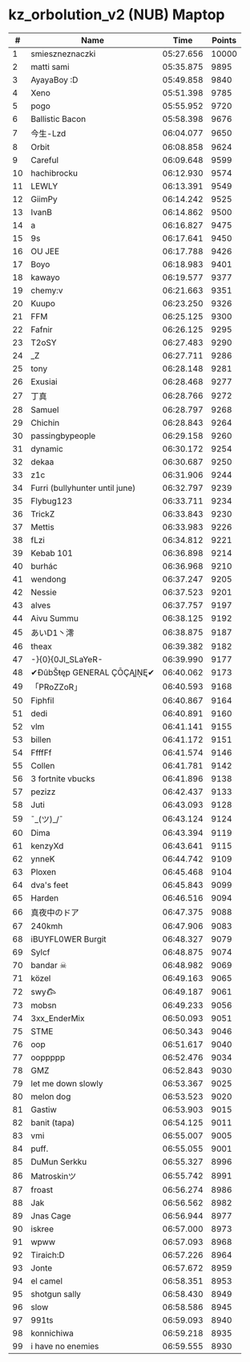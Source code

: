 # kz_orbolution_v2 (NUB) Maptop

|  # | Name | Time | Points |
|-------------- | -------------- | -------------- | -------------- | 
| 1 | smieszneznaczki | 05:27.656 | 10000 | 
| 2 | matti sami | 05:35.875 | 9895 | 
| 3 | AyayaBoy :D | 05:49.858 | 9840 | 
| 4 | Xeno | 05:51.398 | 9785 | 
| 5 | pogo | 05:55.952 | 9720 | 
| 6 | Ballistic Bacon | 05:58.398 | 9676 | 
| 7 | 今生-Lzd | 06:04.077 | 9650 | 
| 8 | Orbit | 06:08.858 | 9624 | 
| 9 | Careful | 06:09.648 | 9599 | 
| 10 | hachibrocku | 06:12.930 | 9574 | 
| 11 | LEWLY | 06:13.391 | 9549 | 
| 12 | GiimPy | 06:14.242 | 9525 | 
| 13 | IvanB | 06:14.862 | 9500 | 
| 14 | a | 06:16.827 | 9475 | 
| 15 | 9s | 06:17.641 | 9450 | 
| 16 | OU JEE | 06:17.788 | 9426 | 
| 17 | Boyo | 06:18.983 | 9401 | 
| 18 | kawayo | 06:19.577 | 9377 | 
| 19 | chemy:v | 06:21.663 | 9351 | 
| 20 | Kuupo | 06:23.250 | 9326 | 
| 21 | FFM | 06:25.125 | 9300 | 
| 22 | Fafnir | 06:26.125 | 9295 | 
| 23 | T2oSY | 06:27.483 | 9290 | 
| 24 | _Z | 06:27.711 | 9286 | 
| 25 | tony | 06:28.148 | 9281 | 
| 26 | Exusiai | 06:28.468 | 9277 | 
| 27 | 丁真 | 06:28.766 | 9272 | 
| 28 | Samuel | 06:28.797 | 9268 | 
| 29 | Chichin | 06:28.843 | 9264 | 
| 30 | passingbypeople | 06:29.158 | 9260 | 
| 31 | dynamic | 06:30.172 | 9254 | 
| 32 | dekaa | 06:30.687 | 9250 | 
| 33 | z1c | 06:31.906 | 9244 | 
| 34 | Furri (bullyhunter until june) | 06:32.797 | 9239 | 
| 35 | Flybug123 | 06:33.711 | 9234 | 
| 36 | TrickZ | 06:33.843 | 9230 | 
| 37 | Mettis | 06:33.983 | 9226 | 
| 38 | fLzi | 06:34.812 | 9221 | 
| 39 | Kebab 101 | 06:36.898 | 9214 | 
| 40 | burhác | 06:36.968 | 9210 | 
| 41 | wendong | 06:37.247 | 9205 | 
| 42 | Nessie | 06:37.523 | 9201 | 
| 43 | alves | 06:37.757 | 9197 | 
| 44 | Aivu Summu | 06:38.125 | 9192 | 
| 45 | あいD1丶澪 | 06:38.875 | 9187 | 
| 46 | theax | 06:39.382 | 9182 | 
| 47 | -}{0}{0JI_SLaYeR- | 06:39.990 | 9177 | 
| 48 | ✔ĐûbŠŧęp GENERAL ÇŌÇĄĮŅĘ✔ | 06:40.062 | 9173 | 
| 49 | 「PRoZZoR」 | 06:40.593 | 9168 | 
| 50 | Fiphfil | 06:40.867 | 9164 | 
| 51 | dedi | 06:40.891 | 9160 | 
| 52 | vlm | 06:41.141 | 9155 | 
| 53 | billen | 06:41.172 | 9151 | 
| 54 | FfffFf | 06:41.574 | 9146 | 
| 55 | Collen | 06:41.781 | 9142 | 
| 56 | 3 fortnite vbucks | 06:41.896 | 9138 | 
| 57 | pezizz | 06:42.437 | 9133 | 
| 58 | Juti | 06:43.093 | 9128 | 
| 59 | ¯\_(ツ)_/¯ | 06:43.124 | 9124 | 
| 60 | Dima | 06:43.394 | 9119 | 
| 61 | kenzyXd | 06:43.641 | 9115 | 
| 62 | ynneK | 06:44.742 | 9109 | 
| 63 | Ploxen | 06:45.468 | 9104 | 
| 64 | dva's feet | 06:45.843 | 9099 | 
| 65 | Harden | 06:46.516 | 9094 | 
| 66 | 真夜中のドア | 06:47.375 | 9088 | 
| 67 | 240kmh | 06:47.906 | 9083 | 
| 68 | iBUYFL0WER Burgit | 06:48.327 | 9079 | 
| 69 | Sylcf | 06:48.875 | 9074 | 
| 70 | bandar ☠ | 06:48.982 | 9069 | 
| 71 | közel | 06:49.163 | 9065 | 
| 72 | swy𐂃 | 06:49.187 | 9061 | 
| 73 | mobsn | 06:49.233 | 9056 | 
| 74 | 3xx_EnderMix | 06:50.093 | 9051 | 
| 75 | STME | 06:50.343 | 9046 | 
| 76 | oop | 06:51.617 | 9040 | 
| 77 | ooppppp | 06:52.476 | 9034 | 
| 78 | GMZ | 06:52.843 | 9030 | 
| 79 | let me down slowly | 06:53.367 | 9025 | 
| 80 | melon dog | 06:53.523 | 9020 | 
| 81 | Gastiw | 06:53.903 | 9015 | 
| 82 | banit (tapa) | 06:54.125 | 9011 | 
| 83 | vmi | 06:55.007 | 9005 | 
| 84 | puff. | 06:55.055 | 9001 | 
| 85 | DuMun Serkku | 06:55.327 | 8996 | 
| 86 | Matroskinツ | 06:55.742 | 8991 | 
| 87 | froast | 06:56.274 | 8986 | 
| 88 | Jak | 06:56.562 | 8982 | 
| 89 | Jnas Cage | 06:56.944 | 8977 | 
| 90 | iskree | 06:57.000 | 8973 | 
| 91 | wpww | 06:57.093 | 8968 | 
| 92 | Tiraich:D | 06:57.226 | 8964 | 
| 93 | Jonte | 06:57.672 | 8959 | 
| 94 | el camel | 06:58.351 | 8953 | 
| 95 | shotgun sally | 06:58.430 | 8949 | 
| 96 | slow | 06:58.586 | 8945 | 
| 97 | 991ts | 06:59.093 | 8940 | 
| 98 | konnichiwa | 06:59.218 | 8935 | 
| 99 | i have no enemies | 06:59.555 | 8930 | 

